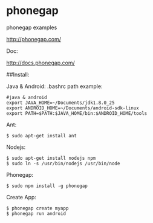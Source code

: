 phonegap
========

phonegap examples

http://phonegap.com/

Doc:

http://docs.phonegap.com/

##Install:

Java & Android: .bashrc path example:
```
#java & android
export JAVA_HOME=~/Documents/jdk1.8.0_25
export ANDROID_HOME=~/Documents/android-sdk-linux
export PATH=$PATH:$JAVA_HOME/bin:$ANDROID_HOME/tools
```
Ant:
```
$ sudo apt-get install ant
```

Nodejs:
```
$ sudo apt-get install nodejs npm
$ sudo ln -s /usr/bin/nodejs /usr/bin/node
```

Phonegap:
```
$ sudo npm install -g phonegap
```
Create App:
```
$ phonegap create myapp
$ phonegap run android
```
